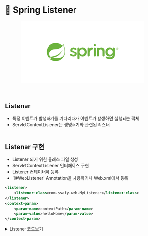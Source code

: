 # 📄 **Spring Listener**

<p align="center">
    <img style="width: 80%" src="../images/springLogo.png" alt="springLogo">
</p></br>

## **Listener**

- 특정 이벤트가 발생하기를 기다리다가 이벤트가 발생하면 실행되는 객체
- ServletContextListener는 생명주기와 관련된 리스너
  <br/><br/>

## **Listener 구현**

- Listener 되기 위한 클래스 파일 생성
- ServletContextListener 인터페이스 구현
- Listener 컨테이너에 등록
- '@WebListener' Annotation을 사용하거나 Web.xml에서 등록

```xml
<listener>
  	<listener-class>com.ssafy.web.MyListener</listener-class>
</listener>
<context-param>
    <param-name>contextPath</param-name>
    <param-value>helloHome</param-value>
</context-param>
```

<details>
<summary>Listener 코드보기</summary>
<div markdown="1">

```java
package com.ssafy.web;

import javax.servlet.ServletContextEvent;
import javax.servlet.ServletContextListener;
import javax.servlet.annotation.WebListener;

/**
 * Application Lifecycle Listener implementation class MyListener
 *
 */
@WebListener
public class MyListener implements ServletContextListener {

    public MyListener() {
        // TODO Auto-generated constructor stub
    }

    public void contextDestroyed(ServletContextEvent sce)  {
         // TODO Auto-generated method stub
    }

    public void contextInitialized(ServletContextEvent sce)  {
         // TODO Auto-generated method stub
    }

}
```

</div>
</details>

